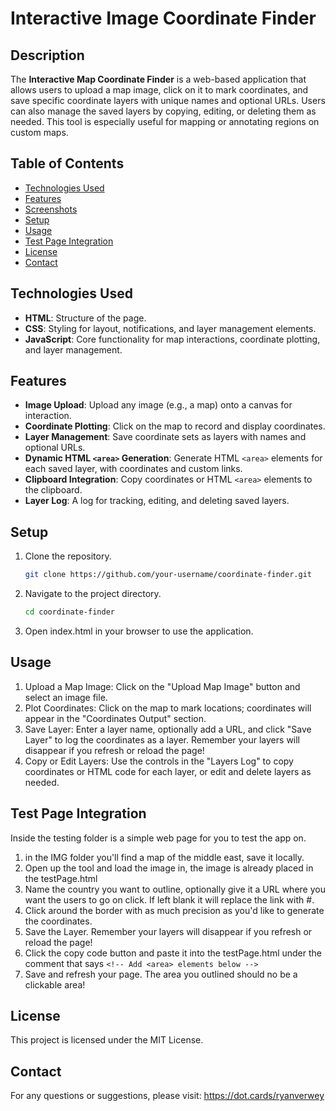 # Interactive Image Coordinate Finder

## Description
The **Interactive Map Coordinate Finder** is a web-based application that allows users to upload a map image, click on it to mark coordinates, and save specific coordinate layers with unique names and optional URLs. Users can also manage the saved layers by copying, editing, or deleting them as needed. This tool is especially useful for mapping or annotating regions on custom maps. 

## Table of Contents
- [Technologies Used](#technologies-used)
- [Features](#features)
- [Screenshots](#screenshots)
- [Setup](#setup)
- [Usage](#usage)
- [Test Page Integration](#test-page-integration)
- [License](#license)
- [Contact](#contact)

## Technologies Used
- **HTML**: Structure of the page.
- **CSS**: Styling for layout, notifications, and layer management elements.
- **JavaScript**: Core functionality for map interactions, coordinate plotting, and layer management.
  
## Features
- **Image Upload**: Upload any image (e.g., a map) onto a canvas for interaction.
- **Coordinate Plotting**: Click on the map to record and display coordinates.
- **Layer Management**: Save coordinate sets as layers with names and optional URLs.
- **Dynamic HTML `<area>` Generation**: Generate HTML `<area>` elements for each saved layer, with coordinates and custom links.
- **Clipboard Integration**: Copy coordinates or HTML `<area>` elements to the clipboard.
- **Layer Log**: A log for tracking, editing, and deleting saved layers.

## Setup
1. Clone the repository.
   ```bash
   git clone https://github.com/your-username/coordinate-finder.git
   ```
2. Navigate to the project directory.
   ```bash
   cd coordinate-finder
   ```
3. Open index.html in your browser to use the application.

## Usage
1. Upload a Map Image: Click on the "Upload Map Image" button and select an image file.
2. Plot Coordinates: Click on the map to mark locations; coordinates will appear in the "Coordinates Output" section.
3. Save Layer: Enter a layer name, optionally add a URL, and click "Save Layer" to log the coordinates as a layer. Remember your layers will disappear if you refresh or reload the page!
4. Copy or Edit Layers: Use the controls in the "Layers Log" to copy coordinates or HTML code for each layer, or edit and delete layers as needed.

## Test Page Integration
Inside the testing folder is a simple web page for you to test the app on. 

1. in the IMG folder you'll find a map of the middle east, save it locally.
2. Open up the tool and load the image in, the image is already placed in the testPage.html
3. Name the country you want to outline, optionally give it a URL where you want the users to go on click. If left blank it will replace the link with #. 
4. Click around the border with as much precision as you'd like to generate the coordinates.
5. Save the Layer. Remember your layers will disappear if you refresh or reload the page!
6. Click the copy code button and paste it into the testPage.html under the comment that says ```<!-- Add <area> elements below -->``` 
7. Save and refresh your page. The area you outlined should no be a clickable area!

## License
This project is licensed under the MIT License.

## Contact
For any questions or suggestions, please visit: https://dot.cards/ryanverwey
